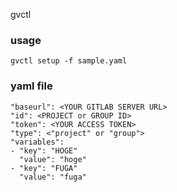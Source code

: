 gvctl

### usage
```
gvctl setup -f sample.yaml
```

### yaml file 
```
"baseurl": <YOUR GITLAB SERVER URL>
"id": <PROJECT or GROUP ID>
"token": <YOUR ACCESS TOKEN>
"type": <"project" or "group">
"variables":
- "key": "HOGE"
  "value": "hoge"
- "key": "FUGA"
  "value": "fuga"
```